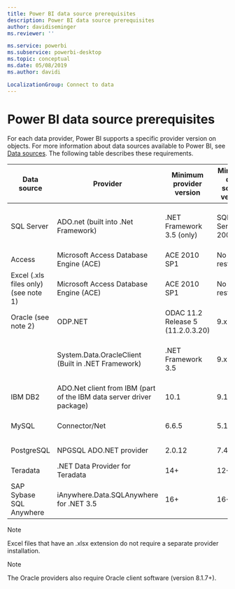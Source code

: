 ```yaml
---
title: Power BI data source prerequisites
description: Power BI data source prerequisites
author: davidiseminger
ms.reviewer: ''

ms.service: powerbi
ms.subservice: powerbi-desktop
ms.topic: conceptual
ms.date: 05/08/2019
ms.author: davidi

LocalizationGroup: Connect to data
---
```

# Power BI data source prerequisites
For each data provider, Power BI supports a specific provider version on objects. For more information about data sources available to Power BI, see [Data sources](desktop-data-sources.md). The following table describes these requirements.

| Data source | Provider | Minimum provider version | Minimum data source version | Supported data source objects | Download link |
| --- | --- | --- | --- | --- | --- |
| SQL Server |ADO.net (built into .Net Framework) |.NET Framework 3.5 (only) |SQL Server 2005+ |Tables/Views, Scalar functions, Table functions |Included in .NET Framework 3.5 or above |
| Access |Microsoft Access Database Engine (ACE) |ACE 2010 SP1 |No restriction |Tables/Views |[Download link](https://go.microsoft.com/fwlink/?linkid=285987&clcid=0x409) |
| Excel (.xls files only) (see note 1) |Microsoft Access Database Engine (ACE) |ACE 2010 SP1 |No restriction |Tables, Sheets |[Download link](https://go.microsoft.com/fwlink/?linkid=285987&clcid=0x409) |
| Oracle (see note 2) |ODP.NET |ODAC 11.2 Release 5 (11.2.0.3.20) |9.x+ |Tables/Views |[Download link](https://go.microsoft.com/fwlink/?linkid=272376&clcid=0x409) |
| | System.Data.OracleClient (Built in .NET Framework) |.NET Framework 3.5 |9.x+ |Tables/Views |Included in .NET Framework 3.5 or above |
| IBM DB2 |ADO.Net client from IBM (part of the IBM data server driver package) |10.1 |9.1+ |Tables/Views |[Download link](https://go.microsoft.com/fwlink/?linkid=274911&clcid=0x409) |
| MySQL |Connector/Net |6.6.5 |5.1 |Tables/Views, Scalar functions |[Download link](https://go.microsoft.com/fwlink/?linkid=278885&clcid=0x409) |
| PostgreSQL |NPGSQL ADO.NET provider |2.0.12 |7.4 |Tables/Views |[Download link](https://go.microsoft.com/fwlink/?linkid=282716&clcid=0x409) |
| Teradata |.NET Data Provider for Teradata |14+ |12+ |Tables/Views |[Download link](https://go.microsoft.com/fwlink/?linkid=278886&clcid=0x409) |
| SAP Sybase SQL Anywhere |iAnywhere.Data.SQLAnywhere for .NET 3.5 |16+ |16+ |Tables/Views |[Download link](https://go.microsoft.com/fwlink/?linkid=324846) |

>[!NOTE]
>Excel files that have an .xlsx extension do not require a separate provider installation.

>[!NOTE]
>The Oracle providers also require Oracle client software (version 8.1.7+).
> 
> 


